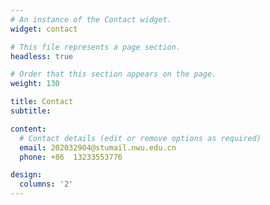```yaml
---
# An instance of the Contact widget.
widget: contact

# This file represents a page section.
headless: true

# Order that this section appears on the page.
weight: 130

title: Contact
subtitle:

content:
  # Contact details (edit or remove options as required)
  email: 202032904@stumail.nwu.edu.cn
  phone: +86  13233553776

design:
  columns: '2'
---
```

